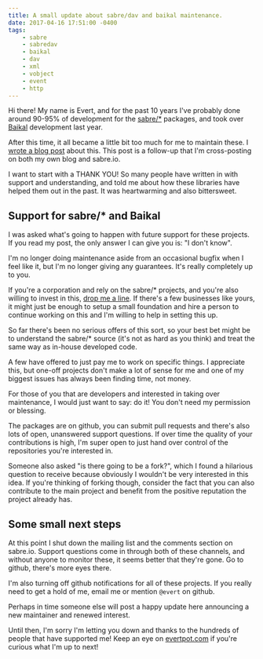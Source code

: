 ```yaml
---
title: A small update about sabre/dav and baikal maintenance.
date: 2017-04-16 17:51:00 -0400
tags:
    - sabre
    - sabredav
    - baikal
    - dav
    - xml
    - vobject
    - event
    - http
---
```


Hi there! My name is Evert, and for the past 10 years I've probably done
around 90-95% of development for the [sabre/*][2] packages, and took over 
[Baikal][3] development last year.

After this time, it all became a little bit too much for me to maintain
these. I [wrote a blog post][1] about this. This post is a follow-up that I'm
cross-posting on both my own blog and sabre.io.

I want to start with a THANK YOU! So many people have written in with support
and understanding, and told me about how these libraries have helped them out
in the past. It was heartwarming and also bittersweet.

Support for sabre/* and Baikal
------------------------------

I was asked what's going to happen with future support for these projects. If
you read my post, the only answer I can give you is: "I don't know".

I'm no longer doing maintenance aside from an occasional bugfix when I feel
like it, but I'm no longer giving any guarantees. It's really completely up to
you.

If you're a corporation and rely on the sabre/* projects, and you're also willing
to invest in this, [drop me a line][4]. If there's a few businesses like yours,
it might just be enough to setup a small foundation and hire a person to
continue working on this and I'm willing to help in setting this up.

So far there's been no serious offers of this sort, so your best bet might be
to understand the sabre/* source (it's not as hard as you think) and treat the
same way as in-house developed code.

A few have offered to just pay me to work on specific things. I appreciate
this, but one-off projects don't make a lot of sense for me and one of my
biggest issues has always been finding time, not money.

For those of you that are developers and interested in taking over maintenance,
I would just want to say: do it! You don't need my permission or blessing.

The packages are on github, you can submit pull requests and there's also lots
of open, unanswered support questions. If over time the quality of your
contributions is high, I'm super open to just hand over control of the 
repositories you're interested in.

Someone also asked "is there going to be a fork?", which I found a hilarious
question to receive because obviously I wouldn't be very interested in this
idea. If you're thinking of forking though, consider the fact that you can also
contribute to the main project and benefit from the positive reputation the
project already has.

Some small next steps
---------------------

At this point I shut down the mailing list and the comments section on
sabre.io. Support questions come in through both of these channels, and without
anyone to monitor these, it seems better that they're gone. Go to github, there's
more eyes there.

I'm also turning off github notifications for all of these projects. If you
really need to get a hold of me, email me or mention `@evert` on github.

Perhaps in time someone else will post
a happy update here announcing a new maintainer and renewed interest.

Until then, I'm sorry I'm letting you down and thanks to the hundreds of people
that have supported me! Keep an eye on [evertpot.com][5] if you're curious
what I'm up to next!

[1]: https://evertpot.com/sabredav-eol/
[2]: http://sabre.io/
[3]: http://sabre.io/baikal
[4]: mailto:me@evertpot.com
[5]: https://evertpot.com/
